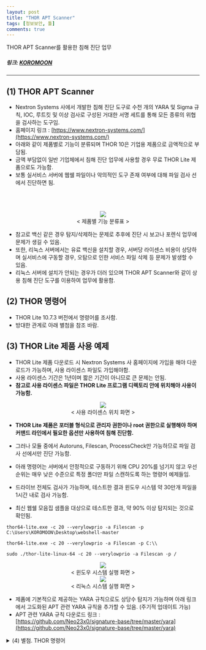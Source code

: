 ```yaml
---
layout: post
title: "THOR APT Scanner"
tags: [정보보안, 툴]
comments: true
---
```


THOR APT Scanner를 활용한 침해 진단 업무
##### 링크: [KOROMOON][KOROMOONlink]
[KOROMOONlink]: https://koromoon.blogspot.com/2022/09/thor-apt-scanner.html "Go KOROMOON"

---

## (1) THOR APT Scanner
- Nextron Systems 사에서 개발한 침해 진단 도구로 수천 개의 YARA 및 Sigma 규칙, IOC, 루트킷 및 이상 검사로 구성된 거대한 서명 세트를 통해 모든 종류의 위협을 검사하는 도구임.
- 홈페이지 링크 : [https://www.nextron-systems.com/](https://www.nextron-systems.com/)
- 아래와 같이 제품별로 기능이 분류되며 THOR 10은 기업용 제품으로 금액적으로 부담됨.
- 금액 부담없이 일반 기업체에서 침해 진단 업무에 사용할 경우 무료 THOR Lite 제품으로도 가능함.
- 보통 실서비스 서버에 웹쉘 파일이나 악의적인 도구 존재 여부에 대해 파일 검사 선에서 진단하면 됨.<br /><br /><br /><br />

<div align="center"><img src="https://blogger.googleusercontent.com/img/b/R29vZ2xl/AVvXsEheekMwbBM5SjT5kiE1M2-jmemMoeiGssaM__pZW5kgcuUCrFghQNEks1uxUx5vBFHt5Rs2pTQC2PlM-h_2xgsRN24yROMwt7v7bv3xBaFM7B2k-m7baVX8d_koPCBMWPV_mUVzOFFC4mYEOYZZG831HMfo9U3J3RI7Lqg-37YDrRLQQx6G9aqWUBaT/w640-h484/%EC%A0%9C%ED%92%88%EB%B3%84%20%EA%B8%B0%EB%8A%A5%20%EB%B6%84%EB%A5%98%ED%91%9C.png"></div>
<div align="center">&lt; 제품별 기능 분류표 &gt;</div>

- 참고로 백신 같은 경우 탐지/삭제하는 문제로 추후에 진단 시 보고나 포렌식 업무에 문제가 생길 수 있음.
- 또한, 리눅스 서버에서는 유료 백신을 설치할 경우, 서버당 라이센스 비용이 상당하며 실서비스에 구동할 경우, 오탐으로 인한 서비스 파일 삭제 등 문제가 발생할 수 있음.
- 리눅스 서버에 설치가 안되는 경우가 더러 있으며 THOR APT Scanner와 같이 상용 침해 진단 도구를 이용하여 업무에 활용함.

## (2) THOR 명령어
- THOR Lite 10.7.3 버전에서 명령어를 조사함.
- 방대한 관계로 아래 별첨을 참조 바람.

## (3) THOR Lite 제품 사용 예제
- THOR Lite 제품 다운로드 시 Nextron Systems 사 홈페이지에 가입을 해야 다운로드가 가능하며, 사용 라이센스 파일도 가입해야함.
- 사용 라이센스 기간은 1년이며 짧은 기간이 아니므로 큰 문제는 안됨.
- **참고로 사용 라이센스 파일은 THOR Lite 프로그램 디렉토리 안에 위치해야 사용이 가능함.**

<div align="center"> <img src="https://blogger.googleusercontent.com/img/b/R29vZ2xl/AVvXsEjzQWZP2aAsAHJTbH3GIfHume4jCSbE05jezOMifdLI-pNZfALITnKnafWnYEYXFbwz88h1nQQDzycYOm7WRc9DA20NSacaSAiIQLCr3St5X2-Suf_1u3C_dxrSpIYCqkMnnlGX2krQNooqQSpTqFJPsn7BdQDUnFyGenxPXZtE30hxd99E14DJD14F/w640-h338/%EC%82%AC%EC%9A%A9%20%EB%9D%BC%EC%9D%B4%EC%84%BC%EC%8A%A4%20%ED%8C%8C%EC%9D%BC%20%EC%9C%84%EC%B9%98%20%ED%99%94%EB%A9%B4_%EA%B0%80%EA%B3%B5.png"></div>

<div align="center">&lt; 사용 라이센스 위치 화면 &gt;</div>

- **THOR Lite 제품은 포터블 형식으로 관리자 권한이나 root 권한으로 실행해야 하며 커맨드 라인에서 필요한 옵션만 사용하여 침해 진단함.**

- 그러나 모듈 중에서 Autoruns, Filescan, ProcessCheck만 가능하므로 파일 검사 선에서만 진단 가능함.

- 아래 명령어는 서버에서 안정적으로 구동하기 위해 CPU 20%를 넘기지 않고 우선순위는 매우 낮은 수준으로 특정 폴더만 파일 스캔하도록 하는 명령어 예제들임.
- 드라이브 전체도 검사가 가능하며, 테스트한 결과 윈도우 시스템 약 30만개 파일을 1시간 내로 검사 가능함.
- 최신 웹쉘 모음집 샘플을 대상으로 테스트한 결과, 약 90% 이상 탐지되는 것으로 확인됨.

`thor64-lite.exe -c 20 --verylowprio -a Filescan -p C:\Users\KOROMOON\Desktop\webshell-master`

`thor64-lite.exe -c 20 --verylowprio -a Filescan -p C:\\`

`sudo ./thor-lite-linux-64 -c 20 --verylowprio -a Filescan -p /`

<div align="center"> <img src="https://blogger.googleusercontent.com/img/b/R29vZ2xl/AVvXsEgggCQA50NZLs3_X-BNJoSSGYcIJYTzCgpGzXdIUGsI-4t9E3oTgOaNkahdnhoRfmdqu6db2QZ3HJlD0U0AOBwxcob-zGPuHi0EKUTDxUKzDBGUmXLtE0nES0uZDpqB-HeI-BYCdEzEPZDTRmn9aMn05bVP2Eomsrk7khrRm0_QqkGMFGt_N6N0VHKt/w640-h274/%EC%9C%88%EB%8F%84%EC%9A%B0%20%EC%8B%9C%EC%8A%A4%ED%85%9C%20%EA%B2%80%EC%82%AC%20%ED%99%94%EB%A9%B4_%EA%B0%80%EA%B3%B5.png"></div>

<div align="center">&lt; 윈도우 시스템 실행 화면 &gt;</div>

<div align="center"><img src="https://blogger.googleusercontent.com/img/b/R29vZ2xl/AVvXsEgPapZRHYG-S8K8I-YzdfhcuD9JRT2Oi7zJ5GUo5GyAOdjvy36Pcvo6X82q3LdUZxu4yfBR4ue23KyT3X-HE_HrUOdGzjSKaYC67U5npJO6L07m_LfskkDPK48ycX8P628EKA2kW6w1tYL7XINyA7oXv1qmFu_aqG9xBIp7omDQ-AMaFP1dyvC_U148/w640-h308/%EB%A6%AC%EB%88%85%EC%8A%A4%20%EC%8B%9C%EC%8A%A4%ED%85%9C%20%EA%B2%80%EC%82%AC%20%ED%99%94%EB%A9%B4_%EA%B0%80%EA%B3%B5.png"></div>
<div align="center">&lt; 리눅스 시스템 실행 화면 &gt</div>

- 제품에 기본적으로 제공하는 YARA 규칙으로도 상당수 탐지가 가능하며 아래 링크에서 고도화된 APT 관련 YARA 규칙을 추가할 수 있음. (주기적 업데이트 가능)
- APT 관련 YARA 규칙 다운로드 링크 : [https://github.com/Neo23x0/signature-base/tree/master/yara](https://github.com/Neo23x0/signature-base/tree/master/yara)

<details><summary>(4) 별첨. THOR 명령어</summary>
`>> thor64-lite.exe --version

  

THOR 10.7.3 (windows, amd64)

Build 11e6727 (2022-07-27 07:33:47)

YARA 4.2.2

PE-Sieve 0.3.3

OpenSSL 1.1.1l

Signature Database 2022/09/01-120047

  

  

>> thor64-lite.exe --fullhelp

  

   ###++++++   ________ ______  ___

   ###++++++  /_  __/ // / __ \/ _ \

   ###   +++   / / / _  / /_/ / , _/

   ###   +++  /_/ /_//_/\____/_/|_|  Lite

   ######+++ 

   ######+++  APT Scanner

  

  

01. 검사 옵션

  -t, --template string              해당 YAML 파일에서 기본 검사 매개변수를 처리함.

      --generate-config              주어진 매개변수에서 YAML 구성을 인쇄하고 종료함.

  -p, --path strings                 특정 파일 경로를 검사함. 이 옵션을 여러 번 지정하여 여러 경로를 정의함.

                                     비재귀 검사의 경우 경로에 ':NOWALK' 를 추가함. (기본값 : 시스템 드라이브만, 기본값 [])

      --allhds                       모든 로컬 하드 드라이브를 검사함. (Windows 시스템만 해당, 기본값 : 시스템 드라이브만)

      --alldrives                    네트워크 드라이브 및 ROM 드라이브를 포함한 모든 로컬 드라이브를 검사함. (기본값 : 시스템 드라이브만)

      --max_file_size uint           확인할 최대 파일 크기임. (더 큰 파일은 무시됨)

                                     이 제한을 늘리면 THOR 툴의 메모리 사용량이 증가함. (기본값 30MB)

      --max_file_size_intense uint   집중 검사를 위한 최대 파일 크기 (사용되지 않음, 기본값 200MB)

      --max_log_lines int            나머지 줄을 건너뛰기 전에 로그 파일을 체크인할 최대 줄 수임. (기본값 1,000,000)

      --max_process_size uint        확인할 최대 프로세스 크기임. (더 큰 프로세스는 무시됨, 기본값 2GB)

      --max_runtime int              최대 실행 시간임.

                                     지정된 시간이 지나면 THOR 툴이 중지됨.

                                     0 은 최대 런타임이 없음을 의미함. (기본값 168 시간)

      --nodoublecheck                다른 THOR 인스턴스가 실행 중인지 확인하지 마십시오.

                                     (예를 들어 여러 탑재 이미지가 단일 시스템에서 동시에 검사되는 Lab 사용 사례, Forensic Lab 라이센스가 필요함)

  -f, --epoch strings                시작 및 종료 날짜 쌍으로 기재하여 공격자 활동이 있는 날짜 범위를 지정함.

                                     이 날짜 사이에 생성/수정된 파일은 추가 점수를 받음. (지정된 시작 날짜 포함, 지정된 종료 날짜 제외)

                                     예제 : - f 2009-10-09 -f 2009-10-10 옵션 표시은 2009-10-09 공격 날짜를 표시함.

                                     (기본값 [])

      --epochscore int               공격자 활동이 있는 날에 생성/수정된 파일이 있을 경우 추가할 점수임.

                                     (--epoch 매개변수 참조, 기본값 35)

      --insecure                     TLS 호스트 확인을 건너뜀. (불안정함)

      --ca strings                   TLS 핸드쉐이크 중 호스트 인증서 확인을 위한 루트 CA 임. (기본값 [])

      --cross-platform               경로 구분자 플랫폼이 있는 IOC 를 독립적으로 적용함.

      --require-admin                관리자 권한 없이 THOR 를 실행하면 즉시 종료됨.

      --follow-symlinks              디렉토리를 가리키는 파일 검사 중에 심볼릭 링크가 발견되면 디렉토리를 검사함.

      --max-recursion-depth uint     검사할 아카이브의 최대 깊이임. (기본값 4)

      --max-nested-objects uint      검사할 아카이브당 최대 파일 수임. (기본값 10,000)

  

  

  

02. 검사 모듈

      --quick                      일부 감지 비용으로 검사 속도를 높이려면 여러 플래그를 활성화하십시오.

                                   이것은 다음과 같음 : --noeventlog --nofirewall --noprofiles --nowebdirscan --nologscan --noevtx --nohotfixes --nomft --lookback 3 --lookback-modules filescan

      --soft                       CPU 및 RAM 집약적인 모듈을 건더뛰고 실행 파일의 압축을 풀지 않고 DoublePulsar 백도어 검사를 수행하지 않으며 최대 CPU 사용량을 70% 로 낮추고 THOR 에 대해 낮은 우선 순위를 설정함.

                                   이 모드는 CPU 코어가 1개이거나 RAM이 1024 MB 미만인 시스템에서 자동으로 활성화됨.

                                   (CPU 및 RAM 집약적인 모듈 : 뮤텍스, 방화벽, 로그온, 네트워크 세션 및 공유, LSA 세션, 열린 파일, 호스트 파일)

      --intense                    soft 모드를 비활성화하고, 덤프 파일 분석, MFT 분석 및 시그마 규칙을 활성화하고, 관련성이 낮은 레지스트리 키를 건너뛰지 않고, 크기에 관계없이 프로세스를 검사하고, 달리 지정하지 않는 한 max_file_size 를 200 MB 로 설정함.

                                   경고 : 이 검사 모드는 시스템 안정성에 영향을 미치는 작업을 수행함. 위험을 감수하지 않는 한 라이브 검사에서 이 모드를 사용하지 마십시오.

      --diff                       각 모듈의 확인 시간을 모듈이 성공적으로 실행된 마지막 시간으로 설정하고 --global-lookback 을 활성화함. (--lookback 참조)

                                   사실상 이것은 마지막 검사 이후에 변경된 요소만 검사됨을 의미함. (ThorDB 가 활성화된 경우에만 작동)

      --lookback int               분석할 지난 날 수를 지정함.

                                   이 시점 이전의 이벤트 로그 항목은 무시됨.

                                   0 은 제한이 없음을 의미함. (기본값 0)

      --global-lookback            Lookback 을 지원하는 모든 모듈에 Lookback 을 적용함. (이벤트로그 뿐만 아니라)

                                   --lookback 및 --lookback-modules 도 참조하십시오.

                                   경고 : 타임스탬프 또는 이와 유사한 안티바이러스 회피 방법으로 인해 요소가 검사되지 않을 수 있음.

      --force-aptdir-lookback      FileScan 모듈의 모든 파일에 조회 응용 프로그램을 시행함.

                                   기본적으로 특히 위험에 처한 디렉토리는 Lookback 값을 무시함.

      --lookback-modules strings   주어진 모듈에 Lookback 을 적용함.

                                   --lookback 및 --modules 도 참조하십시오.

                                   경고 : 타임스탬프 또는 이와 유사한 안티바이러스 회피 방법으로 인해 요소가 검사되지 않을 수 있음.

                                   (기본값 [이벤트로그])

      --lab                        lab 검사 모드는 파일 시스템만 검사하고, 리소스 검사 및 quick 모드를 비활성화하고, intense 모드를 활성화하고, ThorDB 를 비활성하고, IOC 플랫폼을 독립적으로 적용하고, 모든 CPU 코어를 사용함.

                                   이 옵션은 기본적으로 모든 드라이브를 검색하지만 종종 -p 옵션과 함께 사용하여 단일 경로만 검색함.

                                   Forensic Lab 라이센스가 필요함.

      --virtual-map strings        다른 접두사를 사용하도록 찾은 파일 경로를 다시 작성하십시오.

                                   이는 파일의 현재 위치가 원래 위치와 일치하지 않아 참조가 오래되었을 수 있는 마운트된 이미지에 유용할 수 있음.

                                   원래 및 현재 경로를 --virtual-map path/to/current/location:path/to/original/location 으로 지정함.

                                   Windows 시스템에서는 드라이브 이름도 지원됨.

                                   F: 드라이브가 원래 C: 로 사용된 경우 --virtual-map F:C 를 지정함.

                                   Forensic Lab 라이센스가 필요함. (기본값 [])

  

  

03. 리소스 옵션

  -c, --cpulimit float        CPU 사용량을 지정한 설정값(백분율)으로 제한함.

                              최소값은 15%임. (기본값 90)

      --nocpulimit            cpulimit 검사를 비활성화함.

      --nosoft                soft 모드의 자동 활성화를 비활성화함. (--soft 참조)

      --norescontrol          시스템에 리소스가 부족한지 확인하지 마십시오.

                              리소스 부족으로 인해 취소된 검사를 시행하려면 이 옵션을 사용하십시오.

                              (주의해서 사용하세요!)

      --minmem uint           사용 가능한 실제 메모리 양이 지정된 값 아래로 떨어지면 실행 중인 검사을 취소함.

                              (단위 MB, 기본값 50)

      --lowprio               THOR 프로세스의 우선 순위를 더 낮은 수준으로 줄임.

      --verylowprio           THOR 프로세스의 우선 순위를 매우 낮은 수준으로 줄임.

      --nolowprio             soft 모드로 인해 THOR 프로세스의 우선 순위를 더 낮은 수준으로 낮추지 마십시오.

                              (--soft 참조)

      --nolockthread          C 라이브러리에 대한 호출을 주 스레드에 잠그지 마십시오.

                              (메모리 사용량을 희생시키면서 성능을 향상시킬 수 있음)

      --yara-stack-size int   YARA 스택에 대해 이수의 슬롯을 할당함. (기본값 16384)

                              이 제한을 늘리면 더 많은 메모리 오버헤드가 있지만 더 큰 규칙을 사용할 수 있음. (기본값 16384)

      --yara-timeout int      지정된 시간보다 오래 걸리는 YARA 검사를 취소함. (단위 초, 기본값 60)

      --threads uint16        지정된 수량의 THOR 스레드를 병렬로 실행함.

                              Forensic Lab 라이센스가 필요함.

      --bulk-size uint        지정된 수량의 요소를 함께 확인하십시오.

                              예를 들어 로그 라인 또는 레지스트리 항목 (기본값 20MB)

  

  

04. 특수 검사 모드

  -m, --image_file string          주어진 단일 메모리 이미지/덤프 파일만 검사함. (디스크 이미지에는 사용하지 않고 --lab 으로 마운트된 이미지를 검사함)

                                   Forensic Lab 라이센스가 필요함.

      --image-chunk-size uint      지정된 크기의 청크(chunk)로 이미지/덤프 파일을 검사함. (기본값 11MB)

  -r, --restore_directory string   DeepDive 동안 YARA 규칙에 일치하는 PE 파일을 지정된 폴더에 복원함.

      --restore_score int          주어진 값보다 높은 총 일치 점수를 가진 청크(chunk)만 복원함. (기본값 50)

      --dropzone                   특정 디렉토리에 드롭된 모든 파일을 관찰하고 검사함. (-p 옵션과 함께 전달되어야 함)

                                   리소스 검사 및 quick 모드를 비활성화하고 intense 모드를 활성화하고 ThorDB 를 비활성화하고 IOC 플랫폼을 독립적으로 적용함.

                                   Forensic Lab 라이센스가 필요함.

      --dropdelete                 검사 후 드롭 영역에 드롭된 모든 파일을 삭제함.

  

  

05. Thor Thunderstorm 서비스

      --thunderstorm                      특정 포트로 전송된 모든 파일을 감시하고 검사함. (--server-port 참조)

                                          리소스 확인 및 quick 모드를 비활성화하고 intense 모드를 활성화하고 ThorDB 를 비활성화하고 IOC 플랫폼을 독립적으로 적용함.

      --server-upload-dir string          THOR 가 업로드된 파일을 삭제하는 디렉토리의 경로임.

                                          이 경로가 존재하지 않으면 THOR 가 생성을 시도함.

                                          (기본값 : "C:\\Users\\[사용자명]\\AppData\\Local\\Temp\\thor-uploads")

      --server-host string                THOR 서버가 바인딩해야 하는 IP 주소임. (기본값 "127.0.0.1")

      --server-port uint16                THOR 서버가 바인딩해야 하는 TCP 포트임. (기본값 8080)

      --server-cert string                THOR 서버가 사용해야 하는 TLS 인증서임. 비워두면 TLS 가 사용되지 않음.

      --server-key string                 THOR 서버가 사용해야 하는 TLS 인증서의 개인키임. --server-cert 가 지정된 경우 필수임.

      --server-store-samples string       --server-upload-dir 로 지정된 폴더에 샘플을 영구적으로 저장할 지 여부를 설정함.

                                          모든 샘플을 저정하려면 "all" 을 지정하고 경고 또는 알림을 생성한 샘플만 저장하려면 "malicious" 를 지정함. (기본값 "none")

      --server-result-cache-size uint32   비동기 요청의 결과를 임시로 저장하는 데 사용되는 캐시의 크기임.

                                          0 으로 설정하면 캐시가 비활성화되고 비동기 결과가 저장되지 않음. (기본값 250,000)

      --pure-yara                         YARA 서명을 사용하여 파일만 검사함.

                                          (모든 프로그래밍 방식 검사, STIX, Sigma, IOC 및 대부분의 기능 및 모듈 비활성화)

      --sync-only-threads uint16          동기 요청을 위해 지정된 수량의 THOR 스레드를 예약함.

      --force-max-file-size               크기에도 불구하고 일반적으로 검사되는 레지스트리 하이브 또는 로그 파일과 같은 파일에도 최대 파일 크기를 적용함.

  

  

06. 라이센스 검색

      --asgard string           라이센스를 요청해야 하는 ASGARD 서버의 호스트 이름임.

                                (예 : asgard.my-company.internal)

      --asgard-token string     해당 토큰을 사용하여 asgard 서버 라이센스 API 로 인증함.

                                토큰은 ASGARD 의 '다운로드' 똔,ㄴ '라이센스' 섹션에서 찾을 수 있음.

                                ASGARD 2.5 이상이 필요함.

  -q, --license-path string     THOR 라이센스가 포함된 경로임. (기본값은 어플리케이션 디렉토리)

      --portal-key string       해당 API 키를 사용하여 portal.nextron-systems.com 에서 이 호스트에 대한 라이센스를 얻으십시오.

                                이 기능은 호스트 기반 서버/워크스테이션 계약에서만 지원됨.

      --portal-contracts ints   라이센스 생성을 위해 해당 계약을 사용하십시오.

                                계약이 지정되지 않은 경우 포털은 자체적으로 계약을 선택함.

                                --portal-key 참조하십시오. (기본값 [])

      --portal-nonewlic         포털의 기존 라이센스만 사용하십시오.

                                존재하지 않으면 종료함.

                                --portal-key 를 참조하십시오.

  

  

07. 활성 모듈

  

사용 가능한 모듈 : Filescan, Timestomp, DeepDive, EnvCheck, Hosts, LoggedIn, UserDir, Autoruns, Dropzone, Firewall, ProcessCheck, Rootkit, ServiceCheck, Thunderstorm, Users, AtJobs, DNSCache, EtwWatcher, Eventlog, Events, HotfixCheck, LSASessions, MFT, Mutex, NetworkSessions, NetworkShares, Pipes, RegistryChecks, SHIMCache, ScheduledTasks, WMIStartup

  

  -a, --module strings      다음 모듈만 활성화하십시오. (여러 모듈을 -a Module1 -a Module2 ... -a ModuleN 으로 지정, 기본값 [])

      --noprocs             프로세스를 분석하지 마십시오.

      --nofilesystem        파일 시스템을 검사하지 마십시오.

      --noreg               레지스트리를 분석하지 마십시오.

      --nousers             사용자 계정을 분석하지 마십시오.

      --nologons            현재 로그인한 사용자를 표시하지 마십시오.

      --noautoruns          자동 실행 요소를 분석하지 마십시오.

      --noeventlog          이벤트 로그를 분석하지 마십시오.

      --norootkits          루트킷을 검사하지 마십시오.

      --noevents            악성 이벤트를 검사하지 마십시오.

      --nodnscache          로컬 DNS 캐시를 분석하지 마십시오.

      --noenv               환경 변수를 분석하지 마십시오.

      --nohosts             호스트 파일을 분석하지 마십시오.

      --nomutex             악성 뮤텍스를 검사하지 마십시오.

      --notasks             예약된 작업을 검사하지 마십시오.

      --noservices          서비스를 분석하지 마십시오.

      --noprofiles          프로필 디렉토리를 분석하지 마십시오.

      --noatjobs            'at' 도구로 예약된 작업을 분석하지 마십시오.

      --nonetworksessions   네트워크 세션을 분석하지 마십시오.

      --nonetworkshares     네트워크 공유를 분석하지 마십시오.

      --noshimcache         SHIM 캐시 항목을 분석하지 마십시오.

      --nohotfixes          핫픽스(Hotfixes)를 분석하지 마십시오.

      --nowmistartup        WMI 를 사용하여 시작 요소를 분석하지 마십시오.

      --nofirewall          로컬 방화벽을 분석하지 마십시오.

      --nowmi               WMI 기능으로 모든 검사를 비활성화함.

      --nolsasessions       lsa 세션을 분석하지 마십시오.

      --nomft               드라이브의 MFT 를 분석하지 마십시오. (intense 모드가 아닌 경우 기본값)

      --mft                 드라이브의 MFT 를 분석함.

      --nopipes             명명된 파이프를 분석하지 마십시오.

      --noetwwatcher        THOR 런타임 동안 ETW 로그를 분석하지 마십시오.

      --nointegritycheck    Linux 에서 패키지 무결성에 대해 패키지 관리자에게 검사하지 마십시오.

      --timestomp           타임스탬프 감지를 활성화함.

      --notimestomp         타임스탬프 감지를 비활성화함.

  

  

08. 모듈 추가 기능

      --process ints              검사할 프로세스 ID 임.

                                  이 옵션을 여러 번 지정하여 여러 프로세스를 정의함.

                                  (기본값 : 모든 프로세스, 모듈 : Process Check, 기본값 [])

      --dump-procs                의심스럽거나 악의적인 프로세스에 대한 프로세스 덤프를 생성함. (모듈 : ProcessCheck)

      --max-procdumps uint        지정된 최대 수량의 프로세스 덤프를 만듬. (모듈 : ProcessCheck, 기본값 10)

      --procdump-dir string       지정된 디렉토리에 의심스러운 프로세스의 프로세스 덤프를 저장함. (모듈 : ProcessCheck, 기본값 : "%ProgramData%\\thor")

  -n, --eventlog-target strings   특정 이벤트 로그를 검사함.

                                  (예 : 'Security' 또는 'Microsoft-Windows-Sysmon/Operational', 모듈 : Eventlog, 기본값 [])

      --nodoublepulsar            DoublePulsar 백도어를 검사하지 마십시오. (모듈 : Rootkit)

      --full-registry             관련성이 낮은 레지스트리 하이브 키를 건너뛰지 마십시오. (모듈 : Registry)

      --noregwalk                 레지스트리 검사 중에 전체 레지스트리를 검사하지 마십시오.

      --showdeleted               MFT 에서 발견된 삭제된 파일을 'info' 메시지로 표시함.

      --allfiles                  일반적으로 관심이 없는 파일을 포함하여 모든 파일을 검사함.

                                  달리 지정하지 않는 한 --max_file_size 를 200 MB 로 설정함.

      --ads                       모든 파일에 대해 대체 데이터 스트림을 검사함.

  

  

09. 활성 기능

      --nothordb               검사 정보를 보관하기 위해 ThorDB 데이터베이스를 사용하거나 생성하지 마십시오.

      --sigma                  Sigma 서명으로 검사함. (지원 중단됨 : 기본적으로 활성화됨)

      --nosigma                Sigma 서명 비활성화함.

      --dumpscan               메모리 덤프를 검사함.

      --nologscan              로그 파일을 검사하지 마십시오. (.log 확장자 또는 위치로 식별됨)

      --noyara                 YARA 로 검사를 비활성화함.

      --nostix                 STIX 로 검사를 비활성화함.

      --noarchive              아카이브 내용을 검사하지 마십시오.

      --noc2                   알려진 C2 도메인에 대한 검사를 비활성화함.

      --noprochandles          프로세스 핸들을 분석하지 마십시오.

      --noprocconnections      프로세스 연결을 분석하지 마십시오.

      --noamcache              Amcache 파일을분석하지 마십시오.

      --noregistryhive         레지스트리 하이브 파일을 분석하지 마십시오.

      --noexedecompress        포터블(portable) 실행 파일의 압축을 풀고 검사하지 마십시오.

      --nowebdirscan           프로세스 핸들에서 발견된 웹 디렉토리를 분석하지 마십시오.

      --novulnerabilitycheck   시스템의 취약점을 분석하지 마십시오.

      --noprefetch             프리페치(prefetch) 디렉토리를 분석하지 마십시오.

      --nogroupsxml            groups.xml 을 분석하지 마십시오.

      --nowmipersistence       WMI 지속성을 검사하지 마십시오.

      --nolnk                  LNK 파일을 분석하지 마십시오.

      --noknowledgedb          Mac OS 에서 knowledge DB 를 검사하지 마십시오.

      --nower                  .wer 파일을 분석하지 마십시오.

      --noevtx                 EVTX 파일을 분석하지 마십시오.

      --noauthorizedkeys       authorized_keys 파일을 분석하지 마십시오.

      --noimphash              의심스런 EXE 파일의 해시값을 계산하지 마십시오. (Windows 시스템만 해당)

      --c2-in-memory           프로세스 메모리에 C2 IOC 를 적용함. (브라우저 및 기타 프로세스 메모리에서 많은 가용성을 기꺼이 허용하지 않는 한 권장하지 않음)

      --custom-c2-in-memory    프로세스 메모리에 사용자 지정 C2 IOC를 적용함.

      --noeml                  이메일 파서를 비활성화함.

  

  

10. 추가 기능

      --customonly            사용자 정의 서명만 사용 (모든 내부 THOR 서명 및 탐지 비활성화)

      --full-proc-integrity   프로세스 가장(impersonation) 탐지를 위해 --processintegrity 감도를 높임.

                              오탐을 일으킬 가능성이 높지만 실제 위협을 더 잘 탐지함.

      --processintegrity      PE-Sieve 를 실행하여 프로세스 무결성을 확인함. (Windows 시스템만 해당)

  

  

11. 출력 옵션

  -l, --logfile string                                    텍스트 출력을 위한 로그 파일 (기본값 ":hostname:_thor_:time:.txt")

      --htmlfile string                                   HTML 출력을 위한 로그 파일 (기본값 ":hostname:_thor_:time:.html")

      --nolog                                             텍스트 또는 HTML 로그 파일을 생성하지 마십시오.

      --nohtml                                            HTML 보고서 파일을 만들지 마십시오.

      --appendlog                                         덮어쓰기 대신 기존 로그에 텍스트 로그를 추가함.

      --keyval                                            키 값 쌍으로 텍스트 및 HTML 로그 파일의 형식을 지정하여 SIEM 시스템에서 필드 추출을 단순화함. (key='value')

      --json                                              json 보고서 파일을 생성함. (추천하지 않음 : 대신 --jsonfile 를 사용하십시오)

      --jsonfile string[=":hostname:_thor_:time:.json"]   JSON 출력에 대한 로그 파일임.

                                                          값을 지정하지 않으면 기본값은 :hostname:_thor_:time:.json 임.

  -o, --csvfile string                                    최소 점수가 있는 모든 파일에 대해 MD5, 파일 경로, 점수 를 포함하는 CSV 를 생성함. (기본값 ":hostname:_files_md5s.csv")

      --nocsv                                             언급된 모든 파일의 CSV 를 MD5 해시로 작성하지 마십시오. (--csvfile 참조)

      --csvstats                                          (추천하지 않음 : 대신 --stats-file 를 사용하십시오)

      --stats-file string[=":hostname:_stats.csv"]        Generate a CSV file containing the scan summary in a single line. If no value is specified, defaults to :hostname:_stats.csv.

  -e, --rebase-dir string                                 모든 출력 파일이 기록될 출력 디렉토리를 지정함. (기본값 : 현재 작업 디렉토리)

      --suppresspi                                        로컬 데이터 보호 정책을 준수하기 위해 로그 출력에서 모든 개인 정보를 표시하지 않음.

      --eventlog                                          Windows 응용 프로그램(application) 이벤트 로그에 기록함.

  -x, --min int                                           이 점수 이상의 파일만 보고하십시오. (기본값 40)

      --allreasons                                        결과가 위험한 것으로 간주되는 이유를 모두 표시하십시오. (기본값 : 상위 2개 이유만 표시됨)

      --printshim                                         출력에 모든 SHIM 캐시 항목을 'info' 레벨 메시지로 포함함.

      --printamcache                                      출력에 모든 AmCache 캐시 항목을 'info' 레벨 메시지로 포함함.

  -j, --overwrite-hostname string                         로컬 호스트명 값을 정적 값으로 재정의함.

                                                          (Lab 에서 장착된 이미지를 검사할 때 유용함. Forensic Lab 라이센스가 필요함. 기본값 "호스트명")

  -i, --scanid string                                     검사 식별자를 지정함. (검사 ID 를 필터링하는 데 유용하며 고유해야 함)

      --scanid-prefix string                              --scanid 또는 --noscanid가 지정되지 않은 경우 임의의 ID와 연결된 검사 ID의 접두사를 지정하십시오. (기본값 "S-")

      --noscanid                                          지정되지 않은 경우 검사 식별자를 자동으로 생성하지 마십시오.

      --silent                                            명령줄에 아무 것도 인쇄하지 마십시오.

      --cmdjson                                           명령줄 출력 형식을 JSON 으로 지정함.

      --cmdkeyval                                         명령줄 출력에 키-값 쌍을 사용함. (--keyval 참조)

      --encrypt                                           생성된 로그 파일과 MD5 csv 파일을 암호화함.

      --pubkey string                                     지정된 RSA 공개 키를 사용하여 로그 파일 및 csvfile을 암호화함. (--encrypt 참조)

                                                          --pubkey="<key>" 및 --pubkey="<file>" 모두 지원됨.

      --nocolor                                           색상이 지정된 명령줄 출력에 ANSI 이스케이프 시퀀스를 사용하지 마십시오.

      --genid                                             각 로그 메시지에 대한 고유 ID를 인쇄하십시오. 동일한 로그 메시지는 동일한 ID를 갖음.

      --print-rescontrol                                  체크 시 THOR 의 리소스 임계값 및 사용량을 인쇄함.

      --truncate int                                      최대 THOR 값당 길이임. (0 = 잘림 없음, 기본값 2048)

      --registry_depth_print int                          이보다 높은 깊이에서 레지스트리 키를 탐색할 때 정보(info) 메시지를 인쇄하지 마십시오. (기본값 1)

      --utc                                               현지 시간대 대신 UTC 로 타임스탬프를 인쇄함.

      --rfc3339                                           RFC3339 (YYYY-MM-DD'T'HH:mm:ss'Z') 형식으로 타임스탬프를 인쇄함.

      --reduced                                           감소된 출력 모드 - 경고, 경보 및 에러만 인쇄

      --printlicenses                                     모든 라이센스를 명령줄에 인쇄함. (기본값 : 10개의 라이센스만 인쇄됨)

      --local-syslog                                      THOR 이벤트를 로컬 syslog 에 인쇄함.

      --showall                                           해당 규칙이 이미 10번 이상 일치하더라도 인쇄 규칙이 일치함.

      --ascii                                             명령줄 및 로그 파일에 ASCII 가 아닌 문자를 인쇄하지 마십시오.

      --string-context uint                               YARA 일치에서 문자열을 인쇄할 때 일치를 둘러싼 지정한 많은 바이트를 포함하십시오. (기본값 50)

      --include-info-in-html                              

  

  

12. ThorDB

      --dbfile string   thor.db 파일의 위치임. (기본값 "%ProgramData%\\thor\\thor10.db")

      --resumeonly      새 검사을 시작하지 말고 중단된 검사만 완료하십시오.

                        중단된 검사이 없으면 아무 작업도 수행되지 않음.

      --resume          중단된 검사을 나중에 재개할 수 있도록 실행하는 동안 정보를 저장합니다.

이전 검사이 중단된 경우 새 검사을 시작하는 대신 다시 시작하십시오.

  

  

13. Syslog

  -s, --syslog strings        지정된 syslog 서버에 결과물을 씀.

                              형식 : server[:port[:syslogtype[:sockettype]]]

                              지원되는 syslog 유형 : DEFAULT/CEF/JSON/SYSLOGJSON/SYSLOGKV

                              지원되는 socket 유형 : UDP/TCP/TCPTLS

                              예제 : -s syslog1.dom.net, 

                                     -s arcsight.dom.net:514:CEF:UDP, 

                                     -s syslog2:4514:DEFAULT:TCP, 

                                     -s syslog3:514:JSON:TCPTLS

                                     (기본값 [])

      --rfc3164               긴 Syslog 메시지를 1024 바이트로 자름.

      --rfc5424               긴 Syslog 메시지를 2048 바이트로 자름.

      --rfc                   RFC 3164에 따라 엄격한 syslog를 사용하십시오.

                              (단순 호스트 이름, 단축 메시지)

      --maxsysloglength int   Syslog 메시지를 주어진 길이로 자름. (0 은 잘림 없음을 의미함, 기본값 2048)

      --cef_level int         CEF syslogs에 기록할 최소 심각도 수준을 정의함. (Debug=1, Info=3, Notice=4, Error=5, Warning=8, Alarm=10) (기본값 4)

  

  

14. 보고 및 조치

      --notice int              notice 생성되는 최소 점수임. (기본값 40)

      --warning int             warning 생성되는 최소 점수임. (기본값 60)

      --alert int               alert 생성되는 최소 점수임. (기본값 90)

      --action_command string   --action_level 점수보다 높은 점수를 가진 각 파일에 대해 지정된 명령어를 실행함.

      --action_args strings     --action_command를 통해 지정된 명령어에 전달할 인수임.

                                자리 표시자 %filename%, %filepath%, %file%, %ext%, %md5%, %score% 및 %date% 는 실행 시 대체됨. (기본값 [])

      --action_level int        지정된 점수 이상의 파일에 대해서만 --action_command 옵션의 명령어을 실행하십시오. (기본값 40)

      --nofserrors              파일 시스템 오류를 조용히 무시함.

  

  

15. THOR 원격

      --remote strings           대상 호스트 (호스트 집합에 대해 여러 --remote <host> 문 사용, 기본값 [])

      --remote-user string       사용자 이름 (지정하지 않으면 Windows 통합 인증이 사용됨)

      --remote-password string   원격 호스트에 대해 인증하는 데 사용할 암호임.

      --remote-prompt            원격 호스트에 대한 암호를 묻기

      --remote-debug             THOR Remote 의 디버그 모드

      --remote-dir string        지정된 원격 디렉토리에 THOR를 업로드하십시오. (기본값 "C:\\WINDOWS\\TEMP\\thor10-remote")

      --remote-workers int       동시 검사 수 (기본값 25)

      --remote-rate int          검사 시작 사이에 대기할 시간(초)임 (기본값 30)

  

  

16. 의심스러운 파일 자동 수집 (Bifrost)

      --bifrost2Server string   Bifrost 2 검역 서비스를 실행하는 서버임.

                                THOR는 모든 의심스러운 파일을 지정된 서버에 업로드함.

                                이 플래그는 ASGARD 2 에서 THOR 를 호출할 때만 사용할 수 있음.

      --bifrost2Score int       지정된 점수 이상의 모든 파일을 Bifrost 2 검역 서비스로 보냄.

                                이 플래그는 ASGARD 2 에서 THOR 를 호출할 때만 사용할 수 있음. (기본값 60)

  

  

17. 디버깅 및 정보

      --debug              디버깅 출력 표시

      --trace              추적 출력 표시

      --printall           확인된 모든 파일 인쇄 (noisy)

      --print-signatures   THOR 서명 및 IOC 표시 및 종료

      --version            서명 및 소프트웨어 버전 표시 및 종료

  -h, --help               가장 중요한 옵션에 대한 도움말 표시 및 종료

      --fullhelp           모든 옵션에 대한 도움말 표시 및 종료

  

  

18. 사용 예제

빠른 검사을 실행하고 출력 파일을 지정한 위치에 저장함.

thor64-lite.exe --quick -e path\to\outputfiledir

  

syslog 를 통해 파일 출력 및 로그 비활성화함.

thor64-lite.exe -s 10.1.5.14 --nohtml --nolog --nocsv

  

Windows 이벤트 로그의 지난 7일만 검사함.

thor64-lite.exe -a Eventlog --lookback 7

  

네트워크 공유에 로그인함.

thor64-lite.exe --nohtml --nocsv -l \\sys\rep\%COMPUTERNAME%_thor.txt

  

탑재된 이미지를 검사함.

thor64-lite.exe --lab -p G: --virtual-map G:C`
</details>
